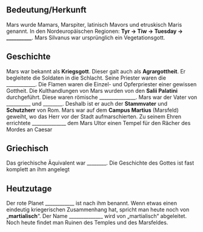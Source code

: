 ## Bedeutung/Herkunft
Mars wurde Mamars, Marspiter, latinisch Mavors und etruskisch Maris genannt. In den Nordeuropäischen Regionen: **Tyr → Tiw → Tuesday → \_\_\_\_\_\_\_\_\_\_**. Mars Silvanus war ursprünglich ein Vegetationsgott.
## Geschichte
Mars war bekannt als **Kriegsgott**. Dieser galt auch als **Agrargottheit**. Er begleitete die Soldaten in die Schlacht. Seine Priester waren die \_\_\_\_\_\_\_\_\_\_\_\_. Die Flamen waren die Einzel- und Opferpriester einer gewissen Gottheit. Die Kulthandlungen von Mars wurden von den **Salii Palatini** durchgeführt. Diese waren römische \_\_\_\_\_\_\_\_\_\_\_\_\_\_\_.
Mars war der Vater von \_\_\_\_\_\_\_\_\_\_ und \_\_\_\_\_\_\_\_. Deshalb ist er auch der **Stammvater** und **Schutzherr** von Rom.
Mars war auf dem **Campus Martius** (Marsfeld) geweiht, wo das Herr vor der Stadt aufmarschierten. Zu seinem Ehren errichtete \_\_\_\_\_\_\_\_\_\_\_\_\_\_ dem Mars Ultor einen Tempel für den Rächer des Mordes an Caesar
## Griechisch
Das griechische Äquivalent war \_\_\_\_\_\_\_\_. Die Geschichte des Gottes ist fast komplett an ihm angelegt
## Heutzutage
Der rote Planet \_\_\_\_\_\_\_\_\_\_\_\_ ist nach ihm benannt. Wenn etwas einen eindeutig kriegerischen Zusammenhang hat, spricht man heute noch von „**martialisch**“. Der Name \_\_\_\_\_\_\_\_\_\_\_\_\_\_ wird von „martialisch“ abgeleitet. Noch heute findet man Ruinen des Temples und des Marsfeldes.